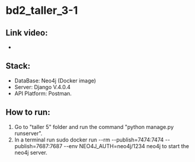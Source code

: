 # bd2_taller_3-1

## Link video:

- 

## Stack:

- DataBase: Neo4j (Docker image)
- Server: Django V.4.0.4
- API Platform: Postman.

## How to run:

1. Go to "taller 5" folder and run the command "python manage.py runserver".
2. In a terminal run sudo docker run --rm --publish=7474:7474 --publish=7687:7687 --env NEO4J_AUTH=neo4j/1234 neo4j to start the neo4j server.
